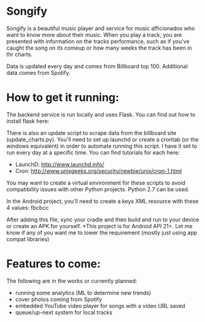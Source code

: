 # Songify
Songify is a beautiful music player and service for music afficionados who want to know more about their music. When you play a track, you are presented with information on the tracks performance, such as if you've caught the song on its comeup or how many weeks the track has been in thr charts. 

Data is updated every day and comes from Billboard top 100. Additional data comes from Spotify. 

# How to get it running:
The backend service is run locally and uses Flask. You can find out how to install flask here: 

There is also an update script to scrape data from the billboard site (update_charts.py). You'll need to set up launchd or create a crontab (or the windows equivalent) in order to automate running this script. I have it set to run every day at a specific time. You can find tutorials for each here: 
- LaunchD: http://www.launchd.info/
- Cron: http://www.unixgeeks.org/security/newbie/unix/cron-1.html

You may want to create a virtual environment for these scripts to avoid compatibility issues with other Python projects. Python 2.7 can be used. 

In the Android project, you'll need to create a keys XML resource with these 4 values: fbcbcc

After adding this file, sync your cradle and then build and run to your device or create an APK for yourself. *This project is for Android API 21+. Let me know if any of you want me to lower the requirement (mostly just using app compat libraries) 

# Features to come:
The following are in the works or currently planned:
- running some analytics (ML to determine new trends)
- cover photos coming from Spotify
- embedded YouTube video player for songs with a video URL saved
- queue/up-next system for local tracks
